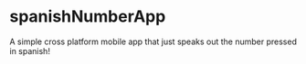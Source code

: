 # spanishNumberApp

A simple cross platform mobile app that just speaks out the number pressed in spanish!
